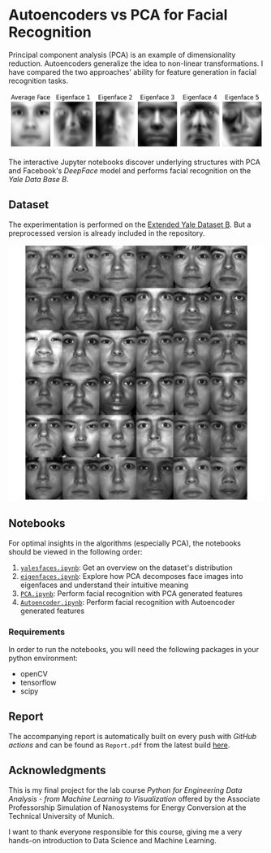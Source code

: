 # Autoencoders vs PCA for Facial Recognition

Principal component analysis (PCA) is an example of dimensionality reduction.
Autoencoders generalize the idea to non-linear transformations. I have compared
the two approaches' ability for feature generation in facial recognition tasks.

![Eigenfaces](LaTeX/figures/eigenfaces.png)

The interactive Jupyter notebooks discover underlying structures with PCA and
Facebook's _DeepFace_ model and performs facial recognition on the _Yale Data
Base B_.


## Dataset

The experimentation is performed on the [Extended Yale Dataset
B](http://vision.ucsd.edu/~leekc/ExtYaleDatabase/ExtYaleB.html). But a
preprocessed version is already included in the repository.

![Yalefaces](LaTeX/figures/Pall.png)

## Notebooks

For optimal insights in the algorithms (especially PCA), the notebooks should be
viewed in the following order:
1. [`yalesfaces.ipynb`](code/yalefaces.ipynb): Get an overview on the
   dataset's distribution
2. [`eigenfaces.ipynb`](code/eigenfaces.ipynb): Explore how PCA decomposes face
   images into eigenfaces and understand their intuitive meaning
3. [`PCA.ipynb`](code/PCA.ipynb): Perform facial recognition with PCA generated
   features
4. [`Autoencoder.ipynb`](code/Autoencoder.ipynb): Perform facial recognition
   with Autoencoder generated features

### Requirements

In order to run the notebooks, you will need the following packages
in your python environment:
- openCV
- tensorflow
- scipy

## Report

The accompanying report is automatically built on every push with _GitHub
actions_ and can be found as `Report.pdf` from the latest build
[here](https://github.com/heliumind/eigenfaces/actions).

## Acknowledgments
This is my final project for the lab course _Python for Engineering Data
Analysis - from Machine Learning to Visualization_ offered by the Associate
Professorship Simulation of Nanosystems for Energy Conversion at the Technical
University of Munich.

I want to thank everyone responsible for this course, giving me a very hands-on
introduction to Data Science and Machine Learning.
